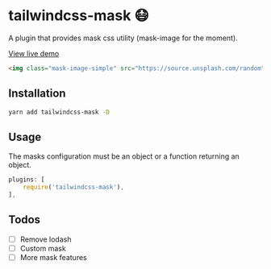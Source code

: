 # tailwindcss-mask 😷

A plugin that provides mask css utility (mask-image for the moment).

[View live demo](https://tailwindcss-typography.netlify.app/)

```html
<img class="mask-image-simple" src="https://source.unsplash.com/random"/>
```

## Installation

```bash
yarn add tailwindcss-mask -D
```

## Usage
The masks configuration must be an object or a function returning an object.

```js
plugins: [
    require('tailwindcss-mask'),
],
```

## Todos

- [ ] Remove lodash
- [ ] Custom mask
- [ ] More mask features

<!-- - **class names:** `bg-` followed by the gradient key. E.g. `bg-topaz`.
- **type definitions:** Can be: `linear` (default), `radial`, `repeating-linear`, `repeating-radial`.
- **color definitions:** `Array` such that:
    - The first item defines the angle of the gradient. (optional)
    - The other items define the (unlimited) colors of the gradient. -->
